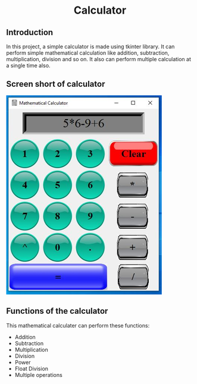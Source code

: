 <h1 align="center">
  <font> Calculator </font>
</h1>
<h2 align="left">Introduction</h2>
In this project, a simple calculator is made using tkinter library. It can perform simple mathematical calculation like addition, subtraction, multiplication, division and so on. It also can perform multiple calculation at a single time also.
<h2 align="left">Screen short of calculator</h2>
<img src="calculator1/Capture.png"/>
<h2 align="left">Functions of the calculator</h2>
This mathematical calculater can perform these functions:

* Addition
* Subtraction
* Multiplication
* Division
* Power
* Float Division
* Multiple operations
